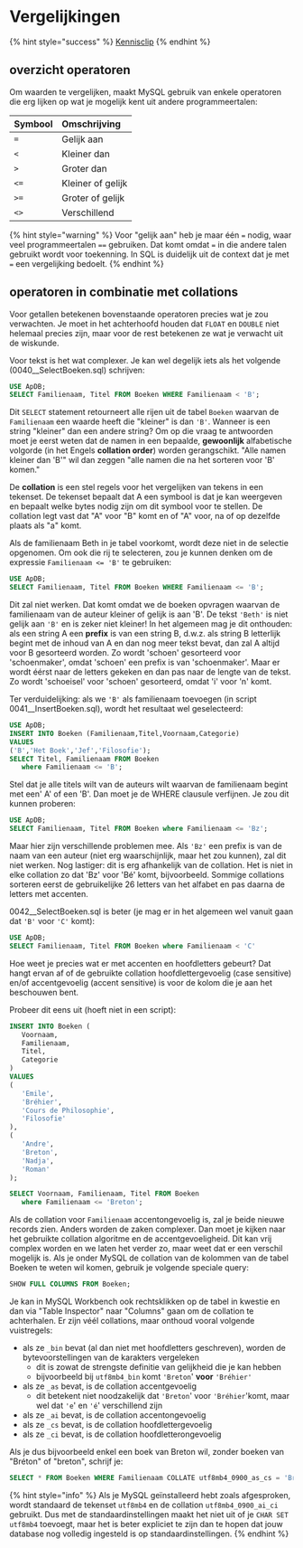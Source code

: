 # Vergelijkingen

{% hint style="success" %}
[Kennisclip](https://youtu.be/X4Eb3Qu2oJk)
{% endhint %}

## overzicht operatoren

Om waarden te vergelijken, maakt MySQL gebruik van enkele operatoren die erg lijken op wat je mogelijk kent uit andere programmeertalen:

| Symbool | Omschrijving |
| :--- | :--- |
| `=` | Gelijk aan |
| `<` | Kleiner dan |
| `>` | Groter dan |
| `<=` | Kleiner of gelijk |
| `>=` | Groter of gelijk |
| `<>` | Verschillend |

{% hint style="warning" %}
Voor "gelijk aan" heb je maar één `=` nodig, waar veel programmeertalen `==` gebruiken. Dat komt omdat `=` in die andere talen gebruikt wordt voor toekenning. In SQL is duidelijk uit de context dat je met `=` een vergelijking bedoelt.
{% endhint %}

## operatoren in combinatie met collations

Voor getallen betekenen bovenstaande operatoren precies wat je zou verwachten. Je moet in het achterhoofd houden dat `FLOAT` en `DOUBLE` niet helemaal precies zijn, maar voor de rest betekenen ze wat je verwacht uit de wiskunde.

Voor tekst is het wat complexer. Je kan wel degelijk iets als het volgende \(0040\_\_SelectBoeken.sql\) schrijven:

```sql
USE ApDB;
SELECT Familienaam, Titel FROM Boeken WHERE Familienaam < 'B';
```

Dit `SELECT` statement retourneert alle rijen uit de tabel `Boeken` waarvan de `Familienaam` een waarde heeft die "kleiner" is dan `'B'`. Wanneer is een string "kleiner" dan een andere string? Om op die vraag te antwoorden moet je eerst weten dat de namen in een bepaalde, **gewoonlijk** alfabetische volgorde \(in het Engels **collation order**\) worden gerangschikt. "Alle namen kleiner dan 'B'" wil dan zeggen "alle namen die na het sorteren voor 'B' komen."

De **collation** is een stel regels voor het vergelijken van tekens in een tekenset. De tekenset bepaalt dat A een symbool is dat je kan weergeven en bepaalt welke bytes nodig zijn om dit symbool voor te stellen. De collation legt vast dat "A" voor "B" komt en of "A" voor, na of op dezelfde plaats als "a" komt.

Als de familienaam Beth in je tabel voorkomt, wordt deze niet in de selectie opgenomen. Om ook die rij te selecteren, zou je kunnen denken om de expressie `Familienaam <= 'B'` te gebruiken:

```sql
USE ApDB;
SELECT Familienaam, Titel FROM Boeken WHERE Familienaam <= 'B';
```

Dit zal niet werken. Dat komt omdat we de boeken opvragen waarvan de familienaam van de auteur kleiner of gelijk is aan 'B'. De tekst `'Beth'` is niet gelijk aan `'B'` en is zeker niet kleiner! In het algemeen mag je dit onthouden: als een string A een **prefix** is van een string B, d.w.z. als string B letterlijk begint met de inhoud van A en dan nog meer tekst bevat, dan zal A altijd voor B gesorteerd worden. Zo wordt 'schoen' gesorteerd voor 'schoenmaker', omdat 'schoen' een prefix is van 'schoenmaker'. Maar er wordt éérst naar de letters gekeken en dan pas naar de lengte van de tekst. Zo wordt 'schoeisel' voor 'schoen' gesorteerd, omdat 'i' voor 'n' komt.

Ter verduidelijking: als we `'B'` als familienaam toevoegen \(in script 0041\_\_InsertBoeken.sql\), wordt het resultaat wel geselecteerd:

```sql
USE ApDB;
INSERT INTO Boeken (Familienaam,Titel,Voornaam,Categorie)
VALUES
('B','Het Boek','Jef','Filosofie');
SELECT Titel, Familienaam FROM Boeken
   where Familienaam <= 'B';
```

Stel dat je alle titels wilt van de auteurs wilt waarvan de familienaam begint met een' A' of een 'B'. Dan moet je de WHERE clausule verfijnen. Je zou dit kunnen proberen:

```sql
USE ApDB;
SELECT Familienaam, Titel FROM Boeken where Familienaam <= 'Bz';
```

Maar hier zijn verschillende problemen mee. Als `'Bz'` een prefix is van de naam van een auteur \(niet erg waarschijnlijk, maar het zou kunnen\), zal dit niet werken. Nog lastiger: dit is erg afhankelijk van de collation. Het is niet in elke collation zo dat 'Bz' voor 'Bé' komt, bijvoorbeeld. Sommige collations sorteren eerst de gebruikelijke 26 letters van het alfabet en pas daarna de letters met accenten.

0042\_\_SelectBoeken.sql is beter \(je mag er in het algemeen wel vanuit gaan dat `'B'` voor `'C'` komt\):

```sql
USE ApDB;
SELECT Familienaam, Titel FROM Boeken where Familienaam < 'C'
```

Hoe weet je precies wat er met accenten en hoofdletters gebeurt? Dat hangt ervan af of de gebruikte collation hoofdlettergevoelig \(case sensitive\) en/of accentgevoelig \(accent sensitive\) is voor de kolom die je aan het beschouwen bent.

Probeer dit eens uit \(hoeft niet in een script\):

```sql
INSERT INTO Boeken (
   Voornaam,
   Familienaam,
   Titel,
   Categorie
)
VALUES
(
   'Emile',
   'Bréhier',
   'Cours de Philosophie',
   'Filosofie'
),
(
   'Andre',
   'Breton',
   'Nadja',
   'Roman'
);

SELECT Voornaam, Familienaam, Titel FROM Boeken
   where Familienaam <= 'Breton';
```

Als de collation voor `Familienaam` accentongevoelig is, zal je beide nieuwe records zien. Anders worden de zaken complexer. Dan moet je kijken naar het gebruikte collation algoritme en de accentgevoeligheid. Dit kan vrij complex worden en we laten het verder zo, maar weet dat er een verschil mogelijk is. Als je onder MySQL de collation van de kolommen van de tabel Boeken te weten wil komen, gebruik je volgende speciale query:

```sql
SHOW FULL COLUMNS FROM Boeken;
```

Je kan in MySQL Workbench ook rechtsklikken op de tabel in kwestie en dan via "Table Inspector" naar "Columns" gaan om de collation te achterhalen. Er zijn véél collations, maar onthoud vooral volgende vuistregels:

* als ze `_bin` bevat \(al dan niet met hoofdletters geschreven\), worden de bytevoorstellingen van de karakters vergeleken
  * dit is zowat de strengste definitie van gelijkheid die je kan hebben
  * bijvoorbeeld bij `utf8mb4_bin` komt `'Breton`' **voor** `'Bréhier'`
* als ze `_as` bevat, is de collation accentgevoelig
  * dit betekent niet noodzakelijk dat `'Breton`' voor `'Bréhier`'komt, maar wel dat `'e`' en `'é`' verschillend zijn
* als ze `_ai` bevat, is de collation accentongevoelig
* als ze `_cs` bevat, is de collation hoofdlettergevoelig
* als ze `_ci` bevat, is de collation hoofdletterongevoelig

Als je dus bijvoorbeeld enkel een boek van Breton wil, zonder boeken van "Bréton" of "breton", schrijf je:

```sql
SELECT * FROM Boeken WHERE Familienaam COLLATE utf8mb4_0900_as_cs = 'Breton';
```

{% hint style="info" %}
Als je MySQL geïnstalleerd hebt zoals afgesproken, wordt standaard de tekenset `utf8mb4` en de collation `utf8mb4_0900_ai_ci` gebruikt. Dus met de standaardinstellingen maakt het niet uit of je `CHAR SET utf8mb4` toevoegt, maar het is beter expliciet te zijn dan te hopen dat jouw database nog volledig ingesteld is op standaardinstellingen.
{% endhint %}

